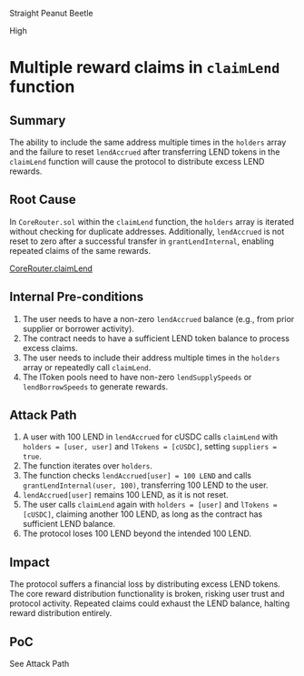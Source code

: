 Straight Peanut Beetle

High

# Multiple reward claims in `claimLend` function

## Summary
The ability to include the same address multiple times in the `holders` array and the failure to reset `lendAccrued` after transferring LEND tokens in the `claimLend` function will cause the protocol to distribute excess LEND rewards.

## Root Cause
In `CoreRouter.sol` within the `claimLend` function, the `holders` array is iterated without checking for duplicate addresses. Additionally, `lendAccrued` is not reset to zero after a successful transfer in `grantLendInternal`, enabling repeated claims of the same rewards.

[CoreRouter.claimLend](https://github.com/sherlock-audit/2025-05-lend-audit-contest/blob/713372a1ccd8090ead836ca6b1acf92e97de4679/Lend-V2/src/LayerZero/CoreRouter.sol#L370-L370)

## Internal Pre-conditions
1. The user needs to have a non-zero `lendAccrued` balance (e.g., from prior supplier or borrower activity).
2. The contract needs to have a sufficient LEND token balance to process excess claims.
3. The user needs to include their address multiple times in the `holders` array or repeatedly call `claimLend`.
4. The lToken pools need to have non-zero `lendSupplySpeeds` or `lendBorrowSpeeds` to generate rewards.

## Attack Path
1. A user with 100 LEND in `lendAccrued` for cUSDC calls `claimLend` with `holders = [user, user]` and `lTokens = [cUSDC]`, setting `suppliers = true`.
2. The function iterates over `holders`.
3. The function checks `lendAccrued[user] = 100 LEND` and calls `grantLendInternal(user, 100)`, transferring 100 LEND to the user.
4. `lendAccrued[user]` remains 100 LEND, as it is not reset.
5. The user calls `claimLend` again with `holders = [user]` and `lTokens = [cUSDC]`, claiming another 100 LEND, as long as the contract has sufficient LEND balance.
6. The protocol loses 100 LEND beyond the intended 100 LEND.

## Impact
The protocol suffers a financial loss by distributing excess LEND tokens. The core reward distribution functionality is broken, risking user trust and protocol activity. Repeated claims could exhaust the LEND balance, halting reward distribution entirely.

## PoC
See Attack Path
